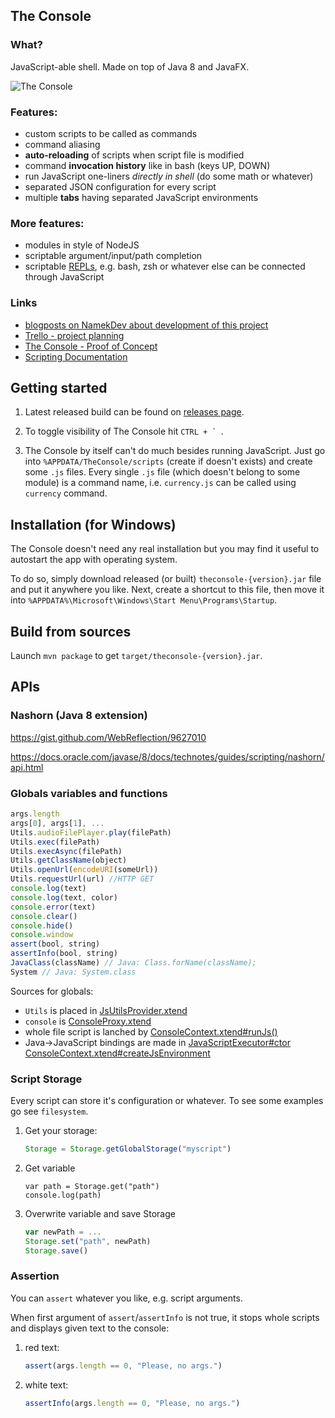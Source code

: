 ## The Console

### What?

JavaScript-able shell. Made on top of Java 8 and JavaFX.

![The Console](https://namek.github.io/TheConsole/screenshots/ss1.png)

### Features:

* custom scripts to be called as commands
* command aliasing
* **auto-reloading** of scripts when script file is modified
* command **invocation history** like in bash (keys UP, DOWN)
* run JavaScript one-liners *directly in shell* (do some math or whatever)
* separated JSON configuration for every script
* multiple **tabs** having separated JavaScript environments

### More features:
* modules in style of NodeJS
* scriptable argument/input/path completion
* scriptable [REPLs](https://en.wikipedia.org/wiki/Read%E2%80%93eval%E2%80%93print_loop), e.g. bash, zsh or whatever else can be connected through JavaScript

### Links

* [blogposts on NamekDev about development of this project](www.namekdev.net/topics/dailies/the-console/)
* [Trello - project planning](https://trello.com/b/4Ez5pAx7/the-console-2)
* [The Console - Proof of Concept](https://github.com/Namek/TheConsole_POC)
* [Scripting Documentation](https://github.com/Namek/TheConsole/wiki)

## Getting started

1. Latest released build can be found on [releases page](https://github.com/Namek/TheConsole/releases/).

2. To toggle visibility of The Console hit ``CTRL + ` ``.

3. The Console by itself can't do much besides running JavaScript. Just go into `%APPDATA/TheConsole/scripts` (create if doesn't exists) and create some `.js` files. Every single `.js` file (which doesn't belong to some module) is a command name, i.e. `currency.js` can be called using `currency` command.


## Installation (for Windows)

The Console doesn't need any real installation but you may find it useful to autostart the app with operating system.

To do so, simply download released (or built) `theconsole-{version}.jar` file and put it anywhere you like. Next, create a shortcut to this file, then move it into
`%APPDATA%\Microsoft\Windows\Start Menu\Programs\Startup`.


## Build from sources

Launch `mvn package` to get `target/theconsole-{version}.jar`.


## APIs

### Nashorn (Java 8 extension)

https://gist.github.com/WebReflection/9627010

https://docs.oracle.com/javase/8/docs/technotes/guides/scripting/nashorn/api.html


### Globals variables and functions

```js
args.length
args[0], args[1], ...
Utils.audioFilePlayer.play(filePath)
Utils.exec(filePath)
Utils.execAsync(filePath)
Utils.getClassName(object)
Utils.openUrl(encodeURI(someUrl))
Utils.requestUrl(url) //HTTP GET
console.log(text)
console.log(text, color)
console.error(text)
console.clear()
console.hide()
console.window
assert(bool, string)
assertInfo(bool, string)
JavaClass(className) // Java: Class.forName(className);
System // Java: System.class
```

Sources for globals:
* `Utils` is placed in [JsUtilsProvider.xtend](src/net/namekdev/theconsole/scripts/execution/JsUtilsProvider.xtend)
* `console` is [ConsoleProxy.xtend](src/net/namekdev/theconsole/scripts/ConsoleProxy.xtend)
* whole file script is lanched by [ConsoleContext.xtend#runJs()](src/net/namekdev/theconsole/state/ConsoleContext.xtend)
* Java->JavaScript bindings are made in [JavaScriptExecutor#ctor](src/net/namekdev/theconsole/scripts/execution/JavaScriptExecutor.xtend)
[ConsoleContext.xtend#createJsEnvironment](src/net/namekdev/theconsole/state/ConsoleContext.xtend)

### Script Storage

Every script can store it's configuration or whatever. To see some examples go see `filesystem`.

1. Get your storage:
    ```js
    Storage = Storage.getGlobalStorage("myscript")
    ```

2. Get variable
    ```
    var path = Storage.get("path")
    console.log(path)
    ```

3. Overwrite variable and save Storage
    ```js
    var newPath = ...
    Storage.set("path", newPath)
    Storage.save()
    ```

### Assertion

You can `assert` whatever you like, e.g. script arguments.

When first argument of `assert`/`assertInfo` is not true, it stops whole scripts and displays given text to the console:

1. red text:
    ```js
    assert(args.length == 0, "Please, no args.")
    ```

2. white text:
    ```js
    assertInfo(args.length == 0, "Please, no args.")
    ```
